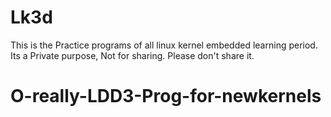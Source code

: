 # Lk3d
This is the Practice programs of all linux kernel embedded learning period.
Its a Private purpose, Not for sharing. Please don't share it.
# O-really-LDD3-Prog-for-newkernels
